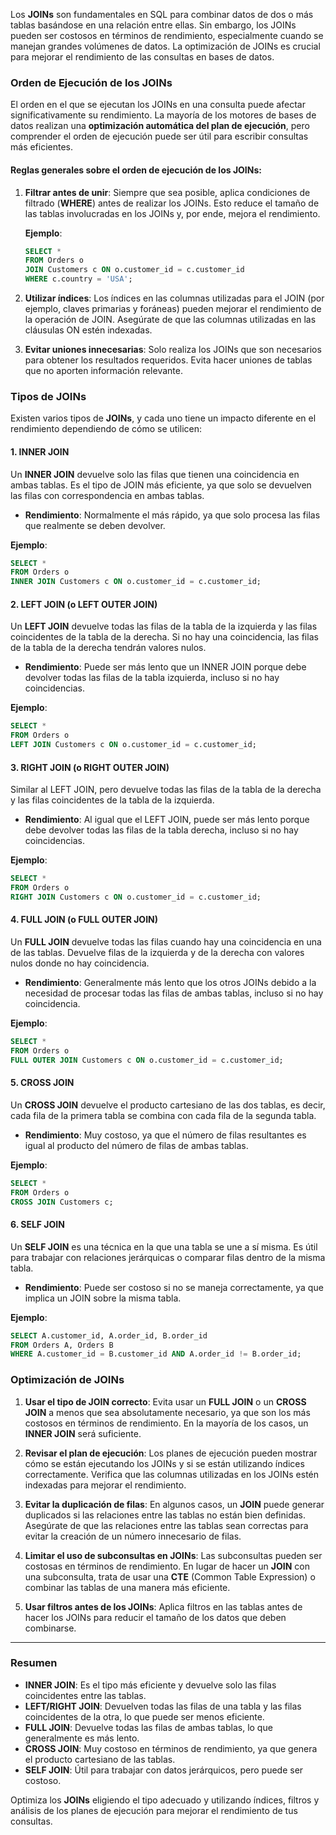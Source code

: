 
Los **JOINs** son fundamentales en SQL para combinar datos de dos o más tablas basándose en una relación entre ellas. Sin embargo, los JOINs pueden ser costosos en términos de rendimiento, especialmente cuando se manejan grandes volúmenes de datos. La optimización de JOINs es crucial para mejorar el rendimiento de las consultas en bases de datos.

### **Orden de Ejecución de los JOINs**

El orden en el que se ejecutan los JOINs en una consulta puede afectar significativamente su rendimiento. La mayoría de los motores de bases de datos realizan una **optimización automática del plan de ejecución**, pero comprender el orden de ejecución puede ser útil para escribir consultas más eficientes.

#### **Reglas generales sobre el orden de ejecución de los JOINs**:

1. **Filtrar antes de unir**: Siempre que sea posible, aplica condiciones de filtrado (**WHERE**) antes de realizar los JOINs. Esto reduce el tamaño de las tablas involucradas en los JOINs y, por ende, mejora el rendimiento.
   
   **Ejemplo**:
   ```sql
   SELECT * 
   FROM Orders o
   JOIN Customers c ON o.customer_id = c.customer_id
   WHERE c.country = 'USA';
   ```

2. **Utilizar índices**: Los índices en las columnas utilizadas para el JOIN (por ejemplo, claves primarias y foráneas) pueden mejorar el rendimiento de la operación de JOIN. Asegúrate de que las columnas utilizadas en las cláusulas ON estén indexadas.
   
3. **Evitar uniones innecesarias**: Solo realiza los JOINs que son necesarios para obtener los resultados requeridos. Evita hacer uniones de tablas que no aporten información relevante.

### **Tipos de JOINs**

Existen varios tipos de **JOINs**, y cada uno tiene un impacto diferente en el rendimiento dependiendo de cómo se utilicen:

#### **1. INNER JOIN**
Un **INNER JOIN** devuelve solo las filas que tienen una coincidencia en ambas tablas. Es el tipo de JOIN más eficiente, ya que solo se devuelven las filas con correspondencia en ambas tablas.

- **Rendimiento**: Normalmente el más rápido, ya que solo procesa las filas que realmente se deben devolver.

**Ejemplo**:
```sql
SELECT * 
FROM Orders o
INNER JOIN Customers c ON o.customer_id = c.customer_id;
```

#### **2. LEFT JOIN (o LEFT OUTER JOIN)**
Un **LEFT JOIN** devuelve todas las filas de la tabla de la izquierda y las filas coincidentes de la tabla de la derecha. Si no hay una coincidencia, las filas de la tabla de la derecha tendrán valores nulos.

- **Rendimiento**: Puede ser más lento que un INNER JOIN porque debe devolver todas las filas de la tabla izquierda, incluso si no hay coincidencias.

**Ejemplo**:
```sql
SELECT * 
FROM Orders o
LEFT JOIN Customers c ON o.customer_id = c.customer_id;
```

#### **3. RIGHT JOIN (o RIGHT OUTER JOIN)**
Similar al LEFT JOIN, pero devuelve todas las filas de la tabla de la derecha y las filas coincidentes de la tabla de la izquierda.

- **Rendimiento**: Al igual que el LEFT JOIN, puede ser más lento porque debe devolver todas las filas de la tabla derecha, incluso si no hay coincidencias.

**Ejemplo**:
```sql
SELECT * 
FROM Orders o
RIGHT JOIN Customers c ON o.customer_id = c.customer_id;
```

#### **4. FULL JOIN (o FULL OUTER JOIN)**
Un **FULL JOIN** devuelve todas las filas cuando hay una coincidencia en una de las tablas. Devuelve filas de la izquierda y de la derecha con valores nulos donde no hay coincidencia.

- **Rendimiento**: Generalmente más lento que los otros JOINs debido a la necesidad de procesar todas las filas de ambas tablas, incluso si no hay coincidencia.

**Ejemplo**:
```sql
SELECT * 
FROM Orders o
FULL OUTER JOIN Customers c ON o.customer_id = c.customer_id;
```

#### **5. CROSS JOIN**
Un **CROSS JOIN** devuelve el producto cartesiano de las dos tablas, es decir, cada fila de la primera tabla se combina con cada fila de la segunda tabla.

- **Rendimiento**: Muy costoso, ya que el número de filas resultantes es igual al producto del número de filas de ambas tablas.

**Ejemplo**:
```sql
SELECT * 
FROM Orders o
CROSS JOIN Customers c;
```

#### **6. SELF JOIN**
Un **SELF JOIN** es una técnica en la que una tabla se une a sí misma. Es útil para trabajar con relaciones jerárquicas o comparar filas dentro de la misma tabla.

- **Rendimiento**: Puede ser costoso si no se maneja correctamente, ya que implica un JOIN sobre la misma tabla.

**Ejemplo**:
```sql
SELECT A.customer_id, A.order_id, B.order_id
FROM Orders A, Orders B
WHERE A.customer_id = B.customer_id AND A.order_id != B.order_id;
```

### **Optimización de JOINs**

1. **Usar el tipo de JOIN correcto**: Evita usar un **FULL JOIN** o un **CROSS JOIN** a menos que sea absolutamente necesario, ya que son los más costosos en términos de rendimiento. En la mayoría de los casos, un **INNER JOIN** será suficiente.

2. **Revisar el plan de ejecución**: Los planes de ejecución pueden mostrar cómo se están ejecutando los JOINs y si se están utilizando índices correctamente. Verifica que las columnas utilizadas en los JOINs estén indexadas para mejorar el rendimiento.

3. **Evitar la duplicación de filas**: En algunos casos, un **JOIN** puede generar duplicados si las relaciones entre las tablas no están bien definidas. Asegúrate de que las relaciones entre las tablas sean correctas para evitar la creación de un número innecesario de filas.

4. **Limitar el uso de subconsultas en JOINs**: Las subconsultas pueden ser costosas en términos de rendimiento. En lugar de hacer un **JOIN** con una subconsulta, trata de usar una **CTE** (Common Table Expression) o combinar las tablas de una manera más eficiente.

5. **Usar filtros antes de los JOINs**: Aplica filtros en las tablas antes de hacer los JOINs para reducir el tamaño de los datos que deben combinarse.

---

### **Resumen**

- **INNER JOIN**: Es el tipo más eficiente y devuelve solo las filas coincidentes entre las tablas.
- **LEFT/RIGHT JOIN**: Devuelven todas las filas de una tabla y las filas coincidentes de la otra, lo que puede ser menos eficiente.
- **FULL JOIN**: Devuelve todas las filas de ambas tablas, lo que generalmente es más lento.
- **CROSS JOIN**: Muy costoso en términos de rendimiento, ya que genera el producto cartesiano de las tablas.
- **SELF JOIN**: Útil para trabajar con datos jerárquicos, pero puede ser costoso.

Optimiza los **JOINs** eligiendo el tipo adecuado y utilizando índices, filtros y análisis de los planes de ejecución para mejorar el rendimiento de tus consultas.
